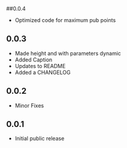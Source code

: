 ##0.0.4

- Optimized code for maximum pub points

## 0.0.3

- Made height and with parameters dynamic
- Added Caption 
- Updates to README
- Added a CHANGELOG

## 0.0.2

- Minor Fixes

## 0.0.1

- Initial public release
